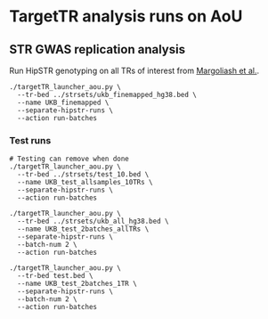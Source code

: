 # TargetTR analysis runs on AoU

## STR GWAS replication analysis

Run HipSTR genotyping on all TRs of interest from [Margoliash et al.](https://www.cell.com/cell-genomics/pdfExtended/S2666-979X(23)00302-6).

```
./targetTR_launcher_aou.py \
  --tr-bed ../strsets/ukb_finemapped_hg38.bed \
  --name UKB_finemapped \
  --separate-hipstr-runs \
  --action run-batches 
```

### Test runs
```
# Testing can remove when done
./targetTR_launcher_aou.py \
  --tr-bed ../strsets/test_10.bed \
  --name UKB_test_allsamples_10TRs \
  --separate-hipstr-runs \
  --action run-batches 

./targetTR_launcher_aou.py \
  --tr-bed ../strsets/ukb_all_hg38.bed \
  --name UKB_test_2batches_allTRs \
  --separate-hipstr-runs \
  --batch-num 2 \
  --action run-batches

./targetTR_launcher_aou.py \
  --tr-bed test.bed \
  --name UKB_test_2batches_1TR \
  --separate-hipstr-runs \
  --batch-num 2 \
  --action run-batches
```